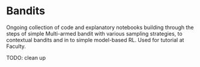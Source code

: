 # Bandits
Ongoing collection of code and explanatory notebooks building through the steps of simple Multi-armed bandit with various sampling strategies, to contextual bandits and in to simple model-based RL. Used for tutorial at Faculty. 

TODO: clean up 
